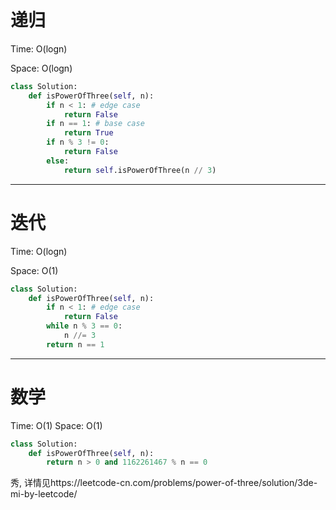 # 递归

Time: O(logn)

Space: O(logn)

```python
class Solution:
    def isPowerOfThree(self, n):
        if n < 1: # edge case
            return False
        if n == 1: # base case
            return True
        if n % 3 != 0:
            return False
        else:
            return self.isPowerOfThree(n // 3)
```

---

# 迭代

Time: O(logn)

Space: O(1)

```python
class Solution:
    def isPowerOfThree(self, n):
        if n < 1: # edge case
            return False
        while n % 3 == 0:
            n //= 3
        return n == 1
```

---

# 数学

Time: O(1)
Space: O(1)

```python
class Solution:
    def isPowerOfThree(self, n):
		return n > 0 and 1162261467 % n == 0
```

秀, 详情见https://leetcode-cn.com/problems/power-of-three/solution/3de-mi-by-leetcode/

